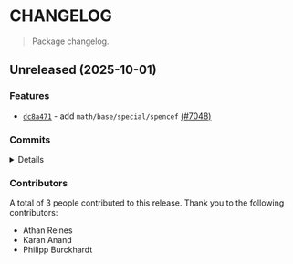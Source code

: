# CHANGELOG

> Package changelog.

<section class="release" id="unreleased">

## Unreleased (2025-10-01)

<section class="features">

### Features

-   [`dc8a471`](https://github.com/stdlib-js/stdlib/commit/dc8a4718d16d105ff2c88ec6a5f0ac6dc0693d79) - add `math/base/special/spencef` [(#7048)](https://github.com/stdlib-js/stdlib/pull/7048)

</section>

<!-- /.features -->

<section class="commits">

### Commits

<details>

-   [`a6915fe`](https://github.com/stdlib-js/stdlib/commit/a6915fe67f4fe4320042b7f1f08792cca16a2cff) - **test:** achieve full coverage for `math/base/special/spence` _(by Philipp Burckhardt)_
-   [`dc8a471`](https://github.com/stdlib-js/stdlib/commit/dc8a4718d16d105ff2c88ec6a5f0ac6dc0693d79) - **feat:** add `math/base/special/spencef` [(#7048)](https://github.com/stdlib-js/stdlib/pull/7048) _(by Karan Anand, Athan Reines, stdlib-bot)_

</details>

</section>

<!-- /.commits -->

<section class="contributors">

### Contributors

A total of 3 people contributed to this release. Thank you to the following contributors:

-   Athan Reines
-   Karan Anand
-   Philipp Burckhardt

</section>

<!-- /.contributors -->

</section>

<!-- /.release -->

